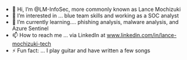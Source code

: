 - 👋 Hi, I’m @LM-InfoSec, more commonly known as Lance Mochizuki
- 👀 I’m interested in ... blue team skills and working as a SOC analyst
- 🌱 I’m currently learning.... phishing analysis, malware analysis, and Azure Sentinel
- 📫 How to reach me ... via LinkedIn at www.linkedin.com/in/lance-mochizuki-tech
- ⚡ Fun fact: ... I play guitar and have written a few songs

<!---
LM-InfoSec/LM-InfoSec is a ✨ special ✨ repository because its `README.md` (this file) appears on your GitHub profile.
You can click the Preview link to take a look at your changes.
--->
